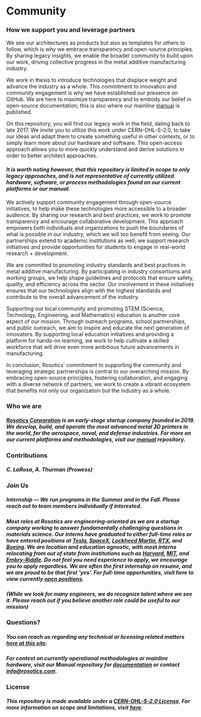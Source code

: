 # Community
### How we support you and leverage partners
We see our architectures as products but also as templates for others to follow, which is why we embrace transparency and open-source principles. By sharing legacy insights, we enable the broader community to build upon our work, driving collective progress in the metal additive manufacturing industry.

We work in thesis to introduce technologies that displace weight and advance the industry as a whole. This commitment to innovation and community engagement is why we have established our presence on GitHub. We are here to maximize transparency and to embody our belief in open-source documentation; this is also where our mainline [manual](https://github.com/Rosotics/Manual) is published.

On this repository, you will find our legacy work in the field, dating back to late 2017. We invite you to utilize this work under CERN-OHL-S-2.0, to take our ideas and adapt them to create something useful in other contexts, or to simply learn more about our hardware and software. This open-access approach allows you to more quickly understand and derive solutions in order to better architect approaches. 

#### *It is worth noting however, that this repository is limited in scope to only legacy approaches, and is not representative of currently utilized hardware, software, or process methodologies found on our current platforms or our manual.*

We actively support community engagement through open-source initiatives, to help make these technologies more accessible to a broader audience. By sharing our research and best practices, we work to promote transparency and encourage collaborative development. This approach empowers both individuals and organizations to push the boundaries of what is possible in our industry, which we will too benefit from seeing. Our partnerships extend to academic institutions as well; we support research initiatives and provide opportunities for students to engage in real-world research + development.

We are committed to promoting industry standards and best practices in metal additive manufacturing. By participating in industry consortiums and working groups, we help shape guidelines and protocols that ensure safety, quality, and efficiency across the sector. Our involvement in these initiatives ensures that our technologies align with the highest standards and contribute to the overall advancement of the industry.

Supporting our local community and promoting STEM (Science, Technology, Engineering, and Mathematics) education is another core aspect of our mission. Through outreach programs, school partnerships, and public outreach, we aim to inspire and educate the next generation of innovators. By supporting local education initiatives and providing a platform for hands-on learning, we work to help cultivate a skilled workforce that will drive even more ambitious future advancements in manufacturing.

In conclusion, Rosotics' commitment to supporting the community and leveraging strategic partnerships is central to our overarching mission. By embracing open-source principles, fostering collaboration, and engaging with a diverse network of partners, we work to create a vibrant ecosystem that benefits not only our organization but the industry as a whole.

### Who we are

##### [Rosotics Corporation](https://www.rosotics.com) is an early-stage startup company founded in 2019. We develop, build, and operate the most advanced metal 3D printers in the world, for the aerospace, naval, and defense industries. For more on our current platforms and methodologies, visit our [manual](https://github.com/Rosotics/Manual) repository.

### Contributions
##### C. LaRosa, A. Thurman (Prowess)

### Join Us
##### Internship — We run programs in the Summer and in the Fall. Please reach out to team members individually if interested.
##### Most roles at Rosotics are engineering-oriented as we are a startup company working to answer fundamentally challenging questions in materials science. Our interns have graduated to either full-time roles or have entered positions at [Tesla](https://www.tesla.com), [SpaceX](https://www.spacex.com), [Lockheed Martin](https://www.lockheedmartin.com/en-us/index.html), [RTX](https://www.rtx.com), and [Boeing](https://www.boeing.com). We are location and education agnostic, with most interns relocating from out of state from institutions such as [Harvard](https://www.harvard.edu), [MIT](https://www.mit.edu), and [Embry-Riddle](https://erau.edu). Do not feel you need experience to apply, we encourage you to apply regardless. We are often the first internship on resume, and we are proud to be that first 'yes'. For full-time opportunities, visit here to view currently [open positions](https://rosotics.rippling-ats.com).
##### (While we look for many engineers, we do recognize talent where we see it. Please reach out if you believe another role could be useful to our mission)

### Questions?
##### You can reach us regarding any technical or licensing related matters [here at this site](https://www.rosotics.com/contact).
##### For context on currently operational methodologies or mainline hardware, visit our Manual repository for [documentation](https://www.rosotics.com) or contact info@rosotics.com.

### License
##### This repository is made available under a [CERN-OHL-S-2.0 License](https://spdx.org/licenses/CERN-OHL-S-2.0.html). For more information on scope and limitations, visit [here](https://choosealicense.com/licenses/cern-ohl-s-2.0/#).
